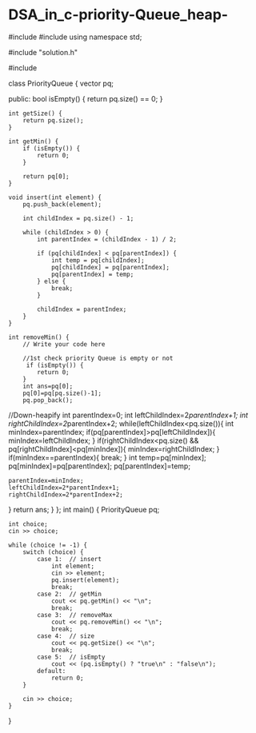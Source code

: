 # DSA_in_c-priority-Queue_heap-
#include <iostream>
#include <climits>
using namespace std;

#include "solution.h"

#include <vector>

class PriorityQueue {
    vector<int> pq;

   public:
    bool isEmpty() { 
        return pq.size() == 0; 
    }

    int getSize() { 
        return pq.size(); 
    }

    int getMin() {
        if (isEmpty()) {
            return 0;
        }

        return pq[0];
    }

    void insert(int element) {
        pq.push_back(element);

        int childIndex = pq.size() - 1;

        while (childIndex > 0) {
            int parentIndex = (childIndex - 1) / 2;

            if (pq[childIndex] < pq[parentIndex]) {
                int temp = pq[childIndex];
                pq[childIndex] = pq[parentIndex];
                pq[parentIndex] = temp;
            } else {
                break;
            }

            childIndex = parentIndex;
        }
    }

    int removeMin() {
        // Write your code here

        //1st check priority Queue is empty or not
         if (isEmpty()) {
            return 0;
        }
        int ans=pq[0];
        pq[0]=pq[pq.size()-1];
        pq.pop_back();
  //Down-heapify
  int parentIndex=0;
  int leftChildIndex=2*parentIndex+1;
  int rightChildIndex=2*parentIndex+2;
while(leftChildIndex<pq.size()){
    int minIndex=parentIndex;
    if(pq[parentIndex]>pq[leftChildIndex]){
        minIndex=leftChildIndex;
    }
    if(rightChildIndex<pq.size() && pq[rightChildIndex]<pq[minIndex]){
        minIndex=rightChildIndex;
    }
      if(minIndex==parentIndex){
        break;
    }
    int temp=pq[minIndex];
    pq[minIndex]=pq[parentIndex];
    pq[parentIndex]=temp;
  
    parentIndex=minIndex;
    leftChildIndex=2*parentIndex+1;
    rightChildIndex=2*parentIndex+2;

}
return ans;
}
};
int main() {
    PriorityQueue pq;

    int choice;
    cin >> choice;

    while (choice != -1) {
        switch (choice) {
            case 1:  // insert
                int element;
                cin >> element;
                pq.insert(element);
                break;
            case 2:  // getMin
                cout << pq.getMin() << "\n";
                break;
            case 3:  // removeMax
                cout << pq.removeMin() << "\n";
                break;
            case 4:  // size
                cout << pq.getSize() << "\n";
                break;
            case 5:  // isEmpty
                cout << (pq.isEmpty() ? "true\n" : "false\n");
            default:
                return 0;
        }
        
        cin >> choice;
    }
}
